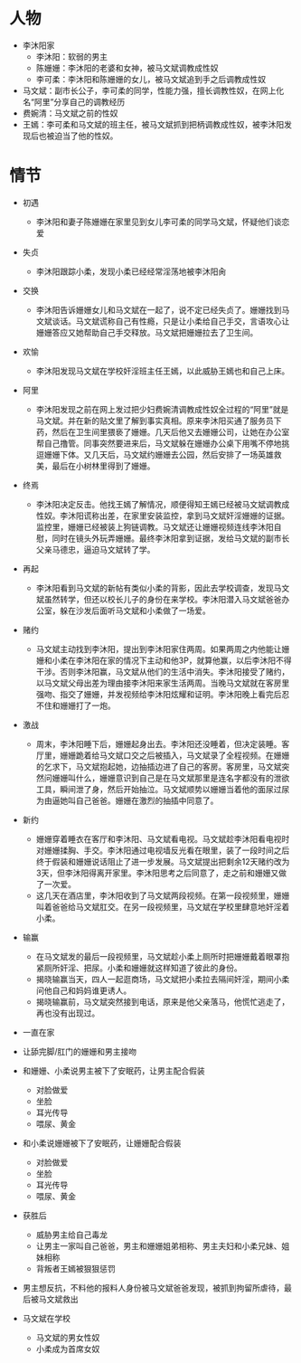 # 人物

- 李沐阳家
    - 李沐阳：软弱的男主
    - 陈姗姗：李沐阳的老婆和女神，被马文斌调教成性奴
    - 李可柔：李沐阳和陈姗姗的女儿，被马文斌追到手之后调教成性奴
- 马文斌：副市长公子，李可柔的同学，性能力强，擅长调教性奴，在网上化名“阿里”分享自己的调教经历
- 费婉清：马文斌之前的性奴
- 王嫣：李可柔和马文斌的班主任，被马文斌抓到把柄调教成性奴，被李沐阳发现后也被迫当了他的性奴。

# 情节

- 初遇
    - 李沐阳和妻子陈姗姗在家里见到女儿李可柔的同学马文斌，怀疑他们谈恋爱
- 失贞
    - 李沐阳跟踪小柔，发现小柔已经经常淫荡地被李沐阳肏
- 交换
    - 李沐阳告诉姗姗女儿和马文斌在一起了，说不定已经失贞了。姗姗找到马文斌谈话。马文斌谎称自己有性瘾，只是让小柔给自己手交，言语攻心让姗姗答应又她帮助自己手交释放。马文斌把姗姗拉去了卫生间。
- 欢愉
    - 李沐阳发现马文斌在学校奸淫班主任王嫣，以此威胁王嫣也和自己上床。
- 阿里
    - 李沐阳发现之前在网上发过把少妇费婉清调教成性奴全过程的“阿里”就是马文斌。并在新的贴文里了解到事实真相。原来李沐阳买通了服务员下药，然后在卫生间里猥亵了姗姗。几天后他又去姗姗公司，让她在办公室帮自己撸管。同事突然要进来后，马文斌躲在姗姗办公桌下用嘴不停地挑逗姗姗下体。又几天后，马文斌约姗姗去公园，然后安排了一场英雄救美，最后在小树林里得到了姗姗。
- 终焉
    - 李沐阳决定反击。他找王嫣了解情况，顺便得知王嫣已经被马文斌调教成性奴。李沐阳谎称出差，在家里安装监控，拿到马文斌奸淫姗姗的证据。监控里，姗姗已经被装上狗链调教。马文斌还让姗姗视频连线李沐阳自慰，同时在镜头外玩弄姗姗。最终李沐阳拿到证据，发给马文斌的副市长父亲马德忠，逼迫马文斌转了学。
- 再起
    - 李沐阳看到马文斌的新帖有类似小柔的背影，因此去学校调查，发现马文斌虽然转学，但还以校长儿子的身份在来学校。李沐阳潜入马文斌爸爸办公室，躲在沙发后面听马文斌和小柔做了一场爱。
- 赌约
    - 马文斌主动找到李沐阳，提出到李沐阳家住两周。如果两周之内他能让姗姗和小柔在李沐阳在家的情况下主动和他3P，就算他赢，以后李沐阳不得干涉。否则李沐阳赢，马文斌从他们的生活中消失。李沐阳接受了赌约，以马文斌父母出差为理由接李沐阳来家生活两周。当晚马文斌就在客房里强吻、指交了姗姗，并发视频给李沐阳炫耀和证明。李沐阳晚上看完后忍不住和姗姗打了一炮。
- 激战
    - 周末，李沐阳睡下后，姗姗起身出去。李沐阳还没睡着，但决定装睡。客厅里，姗姗跪着给马文斌口交之后被插入，马文斌录了全程视频。在姗姗的乞求下，马文斌抱起她，边抽插边进了自己的客房。客房里，马文斌突然问姗姗叫什么，姗姗意识到自己是在马文斌那里是连名字都没有的泄欲工具，瞬间泄了身，然后开始抽泣。马文斌顺势以姗姗当着他的面尿过尿为由逼她叫自己爸爸。姗姗在激烈的抽插中同意了。
- 新约
    - 姗姗穿着睡衣在客厅和李沐阳、马文斌看电视。马文斌趁李沐阳看电视时对姗姗揉胸、手交。李沐阳通过电视墙反光看在眼里，装了一段时间之后终于假装和姗姗说话阻止了进一步发展。马文斌提出把剩余12天赌约改为3天，但李沐阳得离开家里。李沐阳思考之后同意了，走之前和姗姗又做了一次爱。
    - 这几天在酒店里，李沐阳收到了马文斌两段视频。在第一段视频里，姗姗叫着爸爸给马文斌肛交。在另一段视频里，马文斌在学校里肆意地奸淫着小柔。
- 输赢
    - 在马文斌发的最后一段视频里，马文斌趁小柔上厕所时把姗姗戴着眼罩抱紧厕所奸淫、把尿。小柔和姗姗就这样知道了彼此的身份。
    - 揭晓输赢当天，四人一起逛商场，马文斌把小柔拉去隔间奸淫，期间小柔问他自己和妈妈谁更诱人。
    - 揭晓输赢前，马文斌突然接到电话，原来是他父亲落马，他慌忙逃走了，再也没有出现过。

- 一直在家
- 让舔完脚/肛门的姗姗和男主接吻
- 和姗姗、小柔说男主被下了安眠药，让男主配合假装
    - 对脸做爱
    - 坐脸
    - 耳光传导
    - 喂尿、黄金
- 和小柔说姗姗被下了安眠药，让姗姗配合假装
    - 对脸做爱
    - 坐脸
    - 耳光传导
    - 喂尿、黄金
- 获胜后
    - 威胁男主给自己毒龙
    - 让男主一家叫自己爸爸，男主和姗姗姐弟相称、男主夫妇和小柔兄妹、姐妹相称
    - 背叛者王嫣被狠狠惩罚
- 男主想反抗，不料他的报料人身份被马文斌爸爸发现，被抓到拘留所虐待，最后被马文斌救出
- 马文斌在学校
    - 马文斌的男女性奴
    - 小柔成为首席女奴
